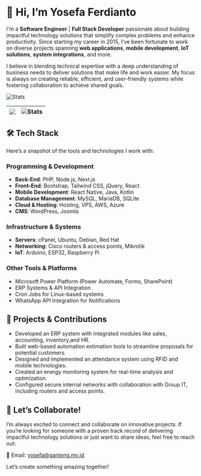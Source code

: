 # 👋 Hi, I’m Yosefa Ferdianto  

I'm a **Software Engineer** | **Full Stack Developer** passionate about building impactful technology solutions that simplify complex problems and enhance productivity. Since starting my career in 2015, I’ve been fortunate to work on diverse projects spanning **web applications**, **mobile development**, **IoT solutions**, **system integrations**, and more.  

I believe in blending technical expertise with a deep understanding of business needs to deliver solutions that make life and work easier. My focus is always on creating reliable, efficient, and user-friendly systems while fostering collaboration to achieve shared goals.  

<img align="center" src="https://github-readme-stats.vercel.app/api?username=yosefa&show_icons=true&include_all_commits=true&theme=transparent&hide_border=true&cache_seconds=7200&count_private=true&rank_icon=github" alt="Stats" />

| <img align="center" src="https://github-readme-stats.vercel.app/api/top-langs/?username=yosefa&layout=compact&theme=transparent&hide_border=true&cache_seconds=7200" /> | <img align="center" src="https://github-readme-stats.vercel.app/api/wakatime?username=karyanayandi&layout=compact&langs_count=10" alt="Stats" /> |
| ------------- | ------------- |

## 🛠️ Tech Stack  
Here’s a snapshot of the tools and technologies I work with:  

### **Programming & Development**  
- **Back-End**: PHP, Node.js, Next.js
- **Front-End**: Bootstrap, Tailwind CSS, jQuery, React  
- **Mobile Development**: React Native, Java, Kotlin  
- **Database Management**: MySQL, MariaDB, SQLite  
- **Cloud & Hosting**: Hosting, VPS, AWS, Azure
- **CMS**: WordPress, Joomla

### **Infrastructure & Systems**  
- **Servers**: cPanel, Ubuntu, Debian, Red Hat  
- **Networking**: Cisco routers & access points, Mikrotik
- **IoT**: Arduino, ESP32, Raspberry Pi  

### **Other Tools & Platforms**  
- Microsoft Power Platform (Power Automate, Forms, SharePoint)  
- ERP Systems & API Integration  
- Cron Jobs for Linux-based systems  
- WhatsApp API Integration for Notifications

## 🌟 Projects & Contributions  
- Developed an ERP system with integrated modules like sales, accounting, inventory,and HR.  
- Built web-based automation estimation tools to streamline proposals for potential customers.  
- Designed and implemented an attendance system using RFID and mobile technologies.  
- Created an energy monitoring system for real-time analysis and optimization.  
- Configured secure internal networks with collaboration with Group IT, including routers and access points.  

## 🚀 Let’s Collaborate!  
I’m always excited to connect and collaborate on innovative projects. If you’re looking for someone with a proven track record of delivering impactful technology solutions or just want to share ideas, feel free to reach out:  

📧 Email: yosefa@ganteng.my.id  

Let’s create something amazing together!
